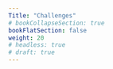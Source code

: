 ```yaml
---
Title: "Challenges"
# bookCollapseSection: true
bookFlatSection: false
weight: 20
# headless: true
# draft: true
---
```



